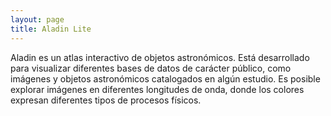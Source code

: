 ```yaml
---
layout: page
title: Aladin Lite
---
```


Aladin es un atlas interactivo de objetos astronómicos. Está desarrollado para visualizar diferentes bases de datos de carácter público, como imágenes y objetos astronómicos catalogados en algún estudio. Es posible explorar imágenes en diferentes longitudes de onda, donde los colores expresan diferentes tipos de procesos físicos. 

<!-- include Aladin Lite CSS file in the head section of your page -->
<link rel="stylesheet" href="//aladin.u-strasbg.fr/AladinLite/api/v2/latest/aladin.min.css" />
 
<!-- you can skip the following line if your page already integrates the jQuery library -->
<script type="text/javascript" src="//code.jquery.com/jquery-1.12.1.min.js" charset="utf-8"></script>
 
<!-- insert this snippet where you want Aladin Lite viewer to appear and after the loading of jQuery -->
<div id="aladin-lite-div" style="width:600px;height:600px;"></div>
<script type="text/javascript" src="//aladin.u-strasbg.fr/AladinLite/api/v2/latest/aladin.min.js" charset="utf-8"></script>
<script type="text/javascript">
    var aladin = A.aladin('#aladin-lite-div', {survey: "P/DSS2/color", fov:3, target: "18 06 03 -23 41 20"});
</script>
